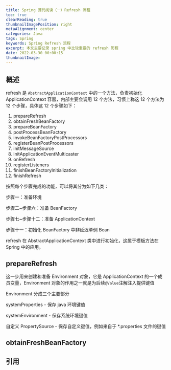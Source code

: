 ```yaml
---
title: Spring 源码阅读（一）Refresh 流程
toc: true
clearReading: true
thumbnailImagePosition: right
metaAlignment: center
categories: Java
tags: Spring
keywords: Spring Refresh 流程
excerpt: 本文主要记录 spring 中比较重要的 refresh 历程
date: 2022-03-30 00:00:15
thumbnailImage:
---
```

<!-- toc -->


## 概述

refresh 是 `AbstractApplicationContext` 中的一个方法，负责初始化 ApplicationContext 容器，内部主要会调用 12 个方法，习惯上称这 12 个方法为 12 个步骤，具体这 12 个步骤如下：

1. prepareRefresh
2. obtainFreshBeanFactory
3. prepareBeanFactory
4. postProcessBeanFactory
5. invokeBeanFactoryPostProcessors
6. registerBeanPostProcessors
7. initMessageSource
8. initApplicationEventMulticaster
9. onRefresh
10. registerListeners
11. finishBeanFactoryInitialization
12. finishRefresh

按照每个步骤完成的功能，可以将其分为如下几类：

步骤一：准备环境

步骤二~步骤六：准备 BeanFactory

步骤七~步骤十二：准备 ApplicationContext

步骤十一：初始化 BeanFactory 中非延迟单例 Bean

refresh 在 AbstractApplicationContext 类中进行初始化，这属于模板方法在 Spring 中的应用。

## prepareRefresh

这一步用来创建和准备 Environment 对象，它是 ApplicationContext 的一个成员变量，Environment 对象的作用之一就是为后续`@Value`注解注入提供键值

Environment 分成三个主要部分

systemProperties - 保存 java 环境键值

systemEnvironment - 保存系统环境键值

自定义 PropertySource - 保存自定义键值，例如来自于 *.properties 文件的键值

## obtainFreshBeanFactory



## 引用
